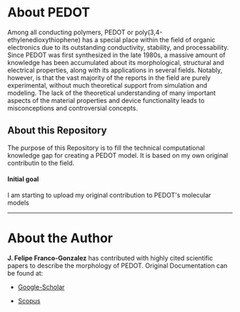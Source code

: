 # About PEDOT
Among all conducting polymers, PEDOT or poly(3,4-ethylenedioxythiophene) has a special place within the field of organic electronics due to its outstanding conductivity, stability, and processability. Since PEDOT was first synthesized in the late 1980s, a massive amount of knowledge has been accumulated about its morphological, structural and electrical properties, along with its applications in several fields. Notably, however, is that the vast majority of the reports in the field are purely experimental, without much theoretical support from simulation and modeling. The lack of the theoretical understanding of many important aspects of the material properties and device functionality leads to misconceptions and controversial concepts. 

## About this Repository
The purpose of this Repository is to fill the technical computational knowledge gap for creating a PEDOT model. It is based on my own original contributin to the field.

#### Initial goal
I am starting to upload my original contribution to PEDOT's molecular models

----
# About the Author
**J. Felipe Franco-Gonzalez** has contributed with highly cited scientific papers to describe the morphology of PEDOT. 
Original Documentation can be found at:

- [Google-Scholar](https://scholar.google.com/citations?user=oKKoeZQAAAAJ&hl=en)

- [Scopus](https://www.scopus.com/authid/detail.uri?authorId=55413710200)
